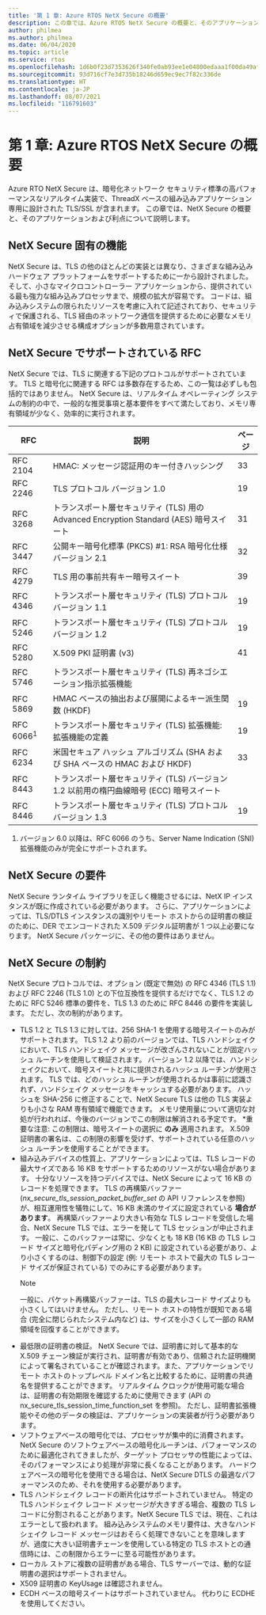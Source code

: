 ```yaml
---
title: '第 1 章: Azure RTOS NetX Secure の概要'
description: この章では、Azure RTOS NetX Secure の概要と、そのアプリケーションおよび利点について説明します。
author: philmea
ms.author: philmea
ms.date: 06/04/2020
ms.topic: article
ms.service: rtos
ms.openlocfilehash: 1d6b0f23d7353626f340fe0ab93ee1e04800edaaa1f00da49afd83f84339df86
ms.sourcegitcommit: 93d716cf7e3d735b18246d659ec9ec7f82c336de
ms.translationtype: HT
ms.contentlocale: ja-JP
ms.lasthandoff: 08/07/2021
ms.locfileid: "116791603"
---
```

# <a name="chapter-1---introduction-to-azure-rtos-netx-secure"></a>第 1 章: Azure RTOS NetX Secure の概要

Azure RTO NetX Secure は、暗号化ネットワーク セキュリティ標準の高パフォーマンスなリアルタイム実装で、ThreadX ベースの組み込みアプリケーション専用に設計された TLS/SSL が含まれます。 この章では、NetX Secure の概要と、そのアプリケーションおよび利点について説明します。

## <a name="netx-secure-unique-features"></a>NetX Secure 固有の機能

NetX Secure は、TLS の他のほとんどの実装とは異なり、さまざまな組み込みハードウェア プラットフォームをサポートするために一から設計されました。そして、小さなマイクロコントローラー アプリケーションから、提供されている最も強力な組み込みプロセッサまで、規模の拡大が容易です。 コードは、組み込みシステムの限られたリソースを考慮に入れて記述されており、セキュリティで保護される、TLS 経由のネットワーク通信を提供するために必要なメモリ占有領域を減少させる構成オプションが多数用意されています。

## <a name="rfcs-supported-by-netx-secure"></a>NetX Secure でサポートされている RFC 

NetX Secure では、TLS に関連する下記のプロトコルがサポートされています。 TLS と暗号化に関連する RFC は多数存在するため、この一覧は必ずしも包括的ではありません。 NetX Secure は、リアルタイム オペレーティング システムの制約の中で、一般的な推奨事項と基本要件をすべて満たしており、メモリ専有領域が少なく、効率的に実行されます。

| RFC      | 説明                                                                                                 | ページ |
|----------|-------------------------------------------------------------------------------------------------------------|------|
| RFC 2104 | HMAC: メッセージ認証用のキー付きハッシング                                                              | 33   |
| RFC 2246 | TLS プロトコル バージョン 1.0                                                                                | 19   |
| RFC 3268 | トランスポート層セキュリティ (TLS) 用の Advanced Encryption Standard (AES) 暗号スイート                          | 31   |
| RFC 3447 | 公開キー暗号化標準 (PKCS) #1: RSA 暗号化仕様バージョン 2.1                    | 32   |
| RFC 4279 | TLS 用の事前共有キー暗号スイート                                                                         | 39   |
| RFC 4346 | トランスポート層セキュリティ (TLS) プロトコル バージョン 1.1                                                     | 19   |
| RFC 5246 | トランスポート層セキュリティ (TLS) プロトコル バージョン 1.2                                                     | 19   |
| RFC 5280 | X.509 PKI 証明書 (v3)                                                                                 | 41   |
| RFC 5746 | トランスポート層セキュリティ (TLS) 再ネゴシエーション指示拡張機能                                           |      |
| RFC 5869 | HMAC ベースの抽出および展開によるキー派生関数 (HKDF)                                                | 19   |
| RFC 6066<sup>1</sup> | トランスポート層セキュリティ (TLS) 拡張機能: 拡張機能の定義                                            | 19   |
| RFC 6234 | 米国セキュア ハッシュ アルゴリズム (SHA および SHA ベースの HMAC および HKDF)                                                 | 33   |
| RFC 8443 | トランスポート層セキュリティ (TLS) バージョン 1.2 以前用の楕円曲線暗号 (ECC) 暗号スイート |      |
| RFC 8446 | トランスポート層セキュリティ (TLS) プロトコル バージョン 1.3                                                     | 19   |

1. バージョン 6.0 以降は、RFC 6066 のうち、Server Name Indication (SNI) 拡張機能のみが完全にサポートされます。

## <a name="netx-secure-requirements"></a>NetX Secure の要件

NetX Secure ランタイム ライブラリを正しく機能させるには、NetX IP インスタンスが既に作成されている必要があります。 さらに、アプリケーションによっては、TLS/DTLS インスタンスの識別やリモート ホストからの証明書の検証のために、DER でエンコードされた X.509 デジタル証明書が 1 つ以上必要になります。 NetX Secure パッケージに、その他の要件はありません。

## <a name="netx-secure-constraints"></a>NetX Secure の制約

NetX Secure プロトコルでは、オプション (既定で無効) の RFC 4346 (TLS 1.1) および RFC 2246 (TLS 1.0) との下位互換性を提供するだけでなく、TLS 1.2 のために RFC 5246 標準の要件を、TLS 1.3 のために RFC 8446 の要件を実装します。 ただし、次の制約があります。

- TLS 1.2 と TLS 1.3 に対しては、256 SHA-1 を使用する暗号スイートのみがサポートされます。 TLS 1.2 より前のバージョンでは、TLS ハンドシェイクにおいて、TLS ハンドシェイク メッセージが改ざんされないことが固定ハッシュ ルーチンを使用して検証されます。 バージョン 1.2 以降では、ハンドシェイクにおいて、暗号スイートと共に提供されるハッシュ ルーチンが使用されます。 TLS では、どのハッシュ ルーチンが使用されるかは事前に認識されず、ハンドシェイク メッセージをキャッシュする必要があります。 ハッシュを SHA-256 に修正することで、NetX Secure TLS は他の TLS 実装よりも小さな RAM 専有領域で機能できます。 メモリ使用量について適切な対処が行われれば、今後のバージョンでこの制限は解消される予定です。 *重要な注意: この制限は、暗号スイートの選択に **のみ** 適用されます。 X.509 証明書の署名は、この制限の影響を受けず、サポートされている任意のハッシュ ルーチンを使用することができます。
- 組み込みデバイスの性質上、アプリケーションによっては、TLS レコードの最大サイズである 16 KB をサポートするためのリソースがない場合があります。 十分なリソースを持つデバイスでは、NetX Secure によって 16 KB のレコードを処理できます。 TLS の再構築バッファー (*nx_secure_tls_session_packet_buffer_set* の API リファレンスを参照) が、相互運用性を犠牲にして、16 KB 未満のサイズに設定されている **場合があります**。 再構築バッファーより大きい有効な TLS レコードを受信した場合、NetX Secure TLS では、エラーを発して TLS セッションが中止されます。 一般に、このバッファーは常に、少なくとも 18 KB (16 KB の TLS レコード サイズと暗号化パディング用の 2 KB) に設定されている必要があり、より小さくするのは、制御下の設定 (例: リモート ホストで最大の TLS レコード サイズが保証されている) でのみにする必要があります。
  > [!NOTE]
  > 一般に、パケット再構築バッファーは、TLS の最大レコード サイズよりも小さくしてはいけません。 ただし、リモート ホストの特性が既知である場合 (完全に閉じられたシステム内など) は、サイズを小さくして一部の RAM 領域を回復することができます。
- 最低限の証明書の検証。 NetX Secure では、証明書に対して基本的な X.509 チェーン検証が実行され、証明書が有効であり、信頼された証明機関によって署名されていることが確認されます。また、アプリケーションでリモート ホストのトップレベル ドメイン名と比較するために、証明書の共通名を提供することができます。 リアルタイム クロックが使用可能な場合は、証明書の有効期限を確認するために使用できます (API の nx_secure_tls_session_time_function_set を参照)。 ただし、証明書拡張機能やその他のデータの検証は、アプリケーションの実装者が行う必要があります。
- ソフトウェアベースの暗号化では、プロセッサが集中的に消費されます。 NetX Secure のソフトウェアベースの暗号化ルーチンは、パフォーマンスのために最適化されてきましたが、ターゲット プロセッサの性能によっては、そのパフォーマンスにより処理が非常に長くなることがあります。 ハードウェアベースの暗号化を使用できる場合は、NetX Secure DTLS の最適なパフォーマンスのため、それを使用する必要があります。
- TLS ハンドシェイク レコードの断片化はサポートされていません。 特定の TLS ハンドシェイク レコード メッセージが大きすぎる場合、複数の TLS レコードに分割されることがあります。NetX Secure TLS では、現在、これはエラーとして扱われます。 組み込みシステムのメモリ要件は、大きなハンドシェイク レコード メッセージはおそらく処理できないことを意味しますが、過度に大きい証明書チェーンを使用している特定の TLS ホストとの通信時には、この制限からエラーに至る可能性があります。
- ローカル ストアに複数の証明書がある場合、TLS サーバーでは、動的な証明書の選択はサポートされません。 
- X509 証明書の KeyUsage は確認されません。 
- ECDH ベースの暗号スイートはサポートされていません。 代わりに ECDHE を使用してください。

